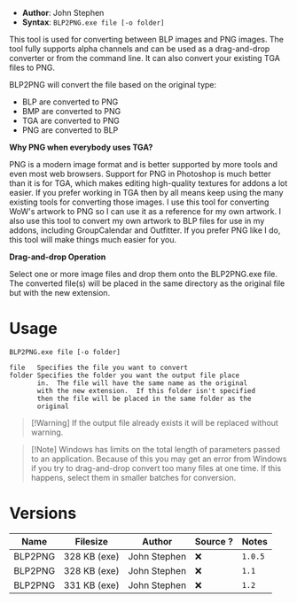 - **Author**: John Stephen
- **Syntax**: `BLP2PNG.exe file [-o folder]`

This tool is used for converting between BLP images and PNG images.  The tool fully supports alpha channels and can be used as a drag-and-drop converter or from the command line.  It can also convert your existing TGA files to PNG.

BLP2PNG will convert the file based on the original type:

- BLP are converted to PNG
- BMP are converted to PNG
- TGA are converted to PNG
- PNG are converted to BLP

**Why PNG when everybody uses TGA?**

PNG is a modern image format and is better supported by more tools and even most web browsers.  Support for PNG in Photoshop is much better than it is for TGA, which makes editing high-quality textures for addons a lot easier.  If you prefer working in TGA then by all means keep using the many existing tools for converting those images.  I use this tool for converting WoW's artwork to PNG so I can use it as a reference for my own artwork.  I also use this tool to convert my own artwork to BLP files for use in my addons, including GroupCalendar and Outfitter.  If you prefer PNG like I do, this tool will make things much easier for you.

**Drag-and-drop Operation**

Select one or more image files and drop them onto the BLP2PNG.exe file.  The converted file(s) will be placed in the same directory as the original file but with the new extension.

# Usage

```
BLP2PNG.exe file [-o folder]

file   Specifies the file you want to convert
folder Specifies the folder you want the output file place
       in.  The file will have the same name as the original
       with the new extension.  If this folder isn't specified
       then the file will be placed in the same folder as the 
       original
```

> [!Warning] If the output file already exists it will be replaced without warning.

> [!Note] Windows has limits on the total length of parameters passed to an application.  Because of this you may get an error from Windows if you try to drag-and-drop convert too many files at one time.  If this happens, select them in smaller batches for conversion.

# Versions

| Name    | Filesize     | Author       | Source ? | Notes   |
| ------- | ------------ | ------------ | -------- | ------- |
| BLP2PNG | 328 KB (exe) | John Stephen | ❌       | `1.0.5` |
| BLP2PNG | 328 KB (exe) | John Stephen | ❌       | `1.1`   |
| BLP2PNG | 331 KB (exe) | John Stephen | ❌       | `1.2`        |
